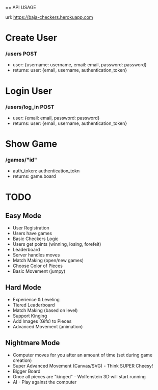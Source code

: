 == API USAGE

url: https://baja-checkers.herokuapp.com

# Create User

### /users POST

* user: {username: username, email: email, password: password}
* returns: user: {email, username, authentication_token}

# Login User

### /users/log_in POST

* user: {email: email, password: password}
* returns: user: {email, username, authentication_token}

# Show Game

### /games/"id"

* auth_token: authentication_tokn
* returns: game.board

# TODO

## Easy Mode

  * User Registration
  * Users have games
  * Basic Checkers Logic
  * Users get points (winning, losing, forefeit)
  * Leaderboard
  * Server handles moves
  * Match Making (open/new games)
  * Choose Color of Pieces
  * Basic Movement (jumpy)
  
## Hard Mode 

  * Experience & Leveling
  * Tiered Leaderboard
  * Match Making (based on level)
  * Support Kinging
  * Add Images (Gifs) to Pieces
  * Advanced Movement (animation)

## Nightmare Mode 

  * Computer moves for you after an amount of time (set during game creation)
  * Super Advanced Movement (Canvas/SVG) - Think SUPER Cheesy!
  * Bigger Board
  * Once all pieces are "kinged" - Wolfenstein 3D will start running 
  * AI - Play against the computer